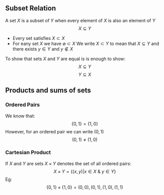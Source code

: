 ## Subset Relation

A set $X$ is a subset of $Y$ when every element of $X$ is also an element of $Y$
$$X\subseteq Y$$

- Every set satisfies $X \subset X$
- For eany set $X$ we have $\emptyset \subset X$
We write $X \subset Y$ to mean that $X \subseteq Y$ and there exists $y \in Y$ and $y \not\in X$

To show that sets $X$ and $Y$ are equal is is enough to show:
$$
X \subseteq Y
$$
$$
Y \subseteq X
$$
## Products and sums of sets
### Ordered Pairs
We know that:
$$
\{0,1\} = \{1,0\}
$$
However, for an ordered pair we can write $(0,1)$
$$
(0,1) \neq (1,0)
$$

### Cartesian Product
If $X$ and $Y$ are sets $X \times Y$ denotes the set of all ordered pairs:
$$
X \times Y = \{(x,y)|x \in X ~ \& ~ y \in Y\}
$$
Eg:
$$
\{0,1\} \times \{1,0\} = (0,0), (0,1), (1,0), (1,1)
$$
